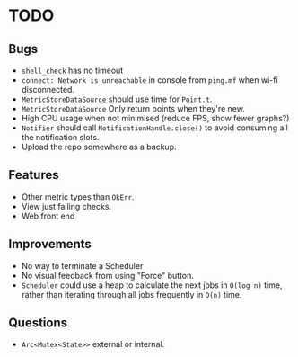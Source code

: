 # TODO

## Bugs

* `shell_check` has no timeout
* `connect: Network is unreachable` in console from `ping.mf` when wi-fi disconnected.
* `MetricStoreDataSource` should use time for `Point.t`.
* `MetricStoreDataSource` Only return points when they're new.
* High CPU usage when not minimised (reduce FPS, show fewer graphs?)
* `Notifier` should call `NotificationHandle.close()` to avoid
  consuming all the notification slots.
* Upload the repo somewhere as a backup.

## Features

* Other metric types than `OkErr`.
* View just failing checks.
* Web front end

## Improvements

* No way to terminate a Scheduler
* No visual feedback from using "Force" button.
* `Scheduler` could use a heap to calculate the next jobs in
  `O(log n)` time, rather than iterating through all jobs frequently in `O(n)`
  time.

## Questions

* `Arc<Mutex<State>>` external or internal.
